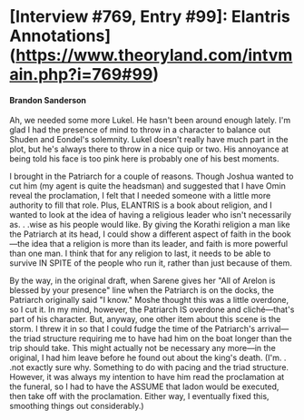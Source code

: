 # [Interview #769, Entry #99]: Elantris Annotations](https://www.theoryland.com/intvmain.php?i=769#99)

#### Brandon Sanderson

Ah, we needed some more Lukel. He hasn't been around enough lately. I'm glad I had the presence of mind to throw in a character to balance out Shuden and Eondel's solemnity. Lukel doesn't really have much part in the plot, but he's always there to throw in a nice quip or two. His annoyance at being told his face is too pink here is probably one of his best moments.

I brought in the Patriarch for a couple of reasons. Though Joshua wanted to cut him (my agent is quite the headsman) and suggested that I have Omin reveal the proclamation, I felt that I needed someone with a little more authority to fill that role. Plus, ELANTRIS is a book about religion, and I wanted to look at the idea of having a religious leader who isn't necessarily as. . .wise as his people would like. By giving the Korathi religion a man like the Patriarch at its head, I could show a different aspect of faith in the book—the idea that a religion is more than its leader, and faith is more powerful than one man. I think that for any religion to last, it needs to be able to survive IN SPITE of the people who run it, rather than just because of them.

By the way, in the original draft, when Sarene gives her "All of Arelon is blessed by your presence" line when the Patriarch is on the docks, the Patriarch originally said "I know." Moshe thought this was a little overdone, so I cut it. In my mind, however, the Patriarch IS overdone and cliché—that's part of his character. But, anyway, one other item about this scene is the storm. I threw it in so that I could fudge the time of the Patriarch's arrival—the triad structure requiring me to have had him on the boat longer than the trip should take. This might actually not be necessary any more—in the original, I had him leave before he found out about the king's death. (I'm. . .not exactly sure why. Something to do with pacing and the triad structure. However, it was always my intention to have him read the proclamation at the funeral, so I had to have the ASSUME that Iadon would be executed, then take off with the proclamation. Either way, I eventually fixed this, smoothing things out considerably.)

